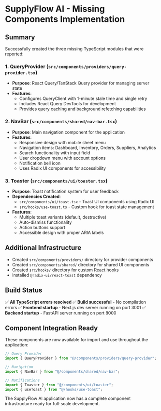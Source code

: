 # SupplyFlow AI - Missing Components Implementation

## Summary
Successfully created the three missing TypeScript modules that were reported:

### 1. QueryProvider (`src/components/providers/query-provider.tsx`)
- **Purpose**: React Query/TanStack Query provider for managing server state
- **Features**:
  - Configures QueryClient with 1-minute stale time and single retry
  - Includes React Query DevTools for development
  - Provides query caching and background refetching capabilities

### 2. NavBar (`src/components/shared/nav-bar.tsx`)
- **Purpose**: Main navigation component for the application
- **Features**:
  - Responsive design with mobile sheet menu
  - Navigation items: Dashboard, Inventory, Orders, Suppliers, Analytics
  - Search functionality with input field
  - User dropdown menu with account options
  - Notification bell icon
  - Uses Radix UI components for accessibility

### 3. Toaster (`src/components/ui/toaster.tsx`)
- **Purpose**: Toast notification system for user feedback
- **Dependencies Created**:
  - `src/components/ui/toast.tsx` - Toast UI components using Radix UI
  - `src/hooks/use-toast.ts` - Custom hook for toast state management
- **Features**:
  - Multiple toast variants (default, destructive)
  - Auto-dismiss functionality
  - Action buttons support
  - Accessible design with proper ARIA labels

## Additional Infrastructure
- Created `src/components/providers/` directory for provider components
- Created `src/components/shared/` directory for shared UI components  
- Created `src/hooks/` directory for custom React hooks
- Installed `@radix-ui/react-toast` dependency

## Build Status
✅ **All TypeScript errors resolved**
✅ **Build successful** - No compilation errors
✅ **Frontend startup** - Next.js dev server running on port 3001
✅ **Backend startup** - FastAPI server running on port 8000

## Component Integration Ready
These components are now available for import and use throughout the application:
```typescript
// Query Provider
import { QueryProvider } from "@/components/providers/query-provider";

// Navigation
import { NavBar } from "@/components/shared/nav-bar";

// Notifications
import { Toaster } from "@/components/ui/toaster";
import { useToast } from "@/hooks/use-toast";
```

The SupplyFlow AI application now has a complete component infrastructure ready for full-scale development.